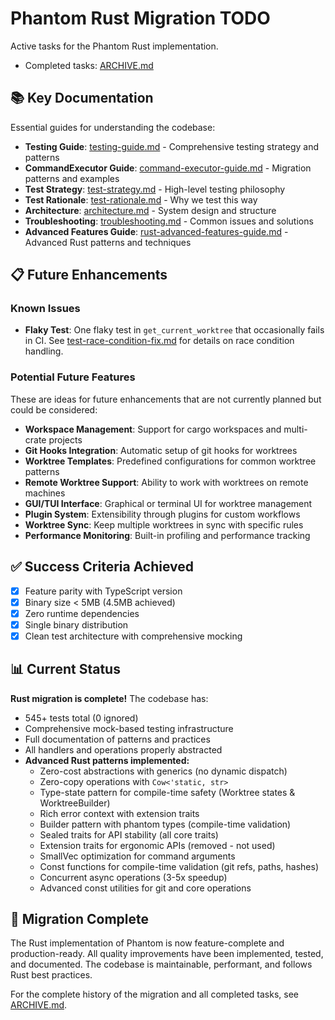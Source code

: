 # Phantom Rust Migration TODO

Active tasks for the Phantom Rust implementation.

- Completed tasks: [ARCHIVE.md](./ARCHIVE.md)

## 📚 Key Documentation

Essential guides for understanding the codebase:

- **Testing Guide**: [testing-guide.md](./rust/docs/testing-guide.md) - Comprehensive testing strategy and patterns
- **CommandExecutor Guide**: [command-executor-guide.md](./rust/docs/command-executor-guide.md) - Migration patterns and examples
- **Test Strategy**: [test-strategy.md](./rust/docs/test-strategy.md) - High-level testing philosophy
- **Test Rationale**: [test-rationale.md](./rust/docs/test-rationale.md) - Why we test this way
- **Architecture**: [architecture.md](./rust/docs/architecture.md) - System design and structure
- **Troubleshooting**: [troubleshooting.md](./rust/docs/troubleshooting.md) - Common issues and solutions
- **Advanced Features Guide**: [rust-advanced-features-guide.md](./rust/docs/rust-advanced-features-guide.md) - Advanced Rust patterns and techniques

## 📋 Future Enhancements

### Known Issues

- **Flaky Test**: One flaky test in `get_current_worktree` that occasionally fails in CI. See [test-race-condition-fix.md](./rust/docs/test-race-condition-fix.md) for details on race condition handling.

### Potential Future Features

These are ideas for future enhancements that are not currently planned but could be considered:

- **Workspace Management**: Support for cargo workspaces and multi-crate projects
- **Git Hooks Integration**: Automatic setup of git hooks for worktrees
- **Worktree Templates**: Predefined configurations for common worktree patterns
- **Remote Worktree Support**: Ability to work with worktrees on remote machines
- **GUI/TUI Interface**: Graphical or terminal UI for worktree management
- **Plugin System**: Extensibility through plugins for custom workflows
- **Worktree Sync**: Keep multiple worktrees in sync with specific rules
- **Performance Monitoring**: Built-in profiling and performance tracking

## ✅ Success Criteria Achieved

- [x] Feature parity with TypeScript version
- [x] Binary size < 5MB (4.5MB achieved)
- [x] Zero runtime dependencies
- [x] Single binary distribution
- [x] Clean test architecture with comprehensive mocking

## 📊 Current Status

**Rust migration is complete!** The codebase has:
- 545+ tests total (0 ignored)
- Comprehensive mock-based testing infrastructure
- Full documentation of patterns and practices
- All handlers and operations properly abstracted
- **Advanced Rust patterns implemented:**
  - Zero-cost abstractions with generics (no dynamic dispatch)
  - Zero-copy operations with `Cow<'static, str>`
  - Type-state pattern for compile-time safety (Worktree states & WorktreeBuilder)
  - Rich error context with extension traits
  - Builder pattern with phantom types (compile-time validation)
  - Sealed traits for API stability (all core traits)
  - Extension traits for ergonomic APIs (removed - not used)
  - SmallVec optimization for command arguments
  - Const functions for compile-time validation (git refs, paths, hashes)
  - Concurrent async operations (3-5x speedup)
  - Advanced const utilities for git and core operations

## 🎯 Migration Complete

The Rust implementation of Phantom is now feature-complete and production-ready. All quality improvements have been implemented, tested, and documented. The codebase is maintainable, performant, and follows Rust best practices.

For the complete history of the migration and all completed tasks, see [ARCHIVE.md](./ARCHIVE.md).